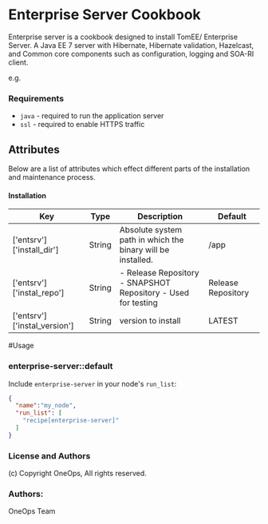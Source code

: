 # Enterprise Server Cookbook #
Enterprise server is a cookbook designed to install TomEE/ Enterprise Server.
A Java EE 7 server with Hibernate, Hibernate validation, Hazelcast, and Common
core components such as configuration, logging and SOA-RI client.

e.g.
### Requirements
- `java` - required to run the application server
- `ssl` - required to enable HTTPS traffic

## Attributes

Below are a list of attributes which effect different parts of the installation and maintenance process.


#### Installation<br>

|Key|Type|Description|Default|
|---|---|---|---|
|['entsrv']['install_dir']|String|Absolute system path in which the binary will be installed.|/app|
|['entsrv']['instal_repo']|String|- Release Repository<br>- SNAPSHOT Repository - Used for testing|Release Repository|
|['entsrv']['instal_version']|String|version to install|LATEST|

#Usage

### enterprise-server::default
Include `enterprise-server` in your node's `run_list`:

```json
{
  "name":"my_node",
  "run_list": [
    "recipe[enterprise-server]"
  ]
}
```

### License and Authors
(c) Copyright OneOps, All rights reserved.

### Authors:
OneOps Team
